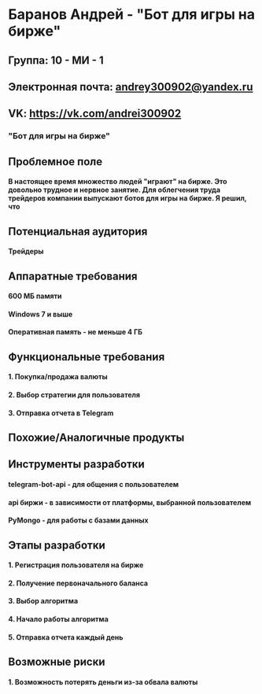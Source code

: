 # Баранов Андрей - "Бот для игры на бирже"
## Группа: 10 - МИ - 1
## Электронная почта: andrey300902@yandex.ru
## VK: https://vk.com/andrei300902
### "Бот для игры на бирже"
## Проблемное поле
#### В настоящее время множество людей "играют" на бирже. Это довольно трудное и нервное занятие. Для облегчения труда трейдеров компании выпускают ботов для игры на бирже. Я решил, что 
## Потенциальная аудитория
#### Трейдеры
## Аппаратные требования
#### 600 МБ памяти
#### Windows 7 и выше
#### Оперативная память - не меньше 4 ГБ
## Функциональные требования
#### 1. Покупка/продажа валюты
#### 2. Выбор стратегии для пользователя
#### 3. Отправка отчета в Telegram
## Похожие/Аналогичные продукты
#### 
## Инструменты разработки
#### telegram-bot-api - для общения с пользователем
#### api биржи - в зависимости от платформы, выбранной пользователем
#### PyMongo - для работы с базами данных
## Этапы разработки
#### 1. Регистрация пользователя на бирже
#### 2. Получение первоначального баланса
#### 3. Выбор алгоритма
#### 4. Начало работы алгоритма
#### 5. Отправка отчета каждый день
## Возможные риски
#### 1. Возможность потерять деньги из-за обвала валюты
